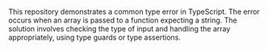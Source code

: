 This repository demonstrates a common type error in TypeScript. The error occurs when an array is passed to a function expecting a string.  The solution involves checking the type of input and handling the array appropriately, using type guards or type assertions.